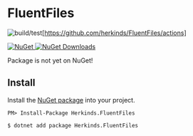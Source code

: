 # FluentFiles

![build/test](https://github.com/herkinds/FluentFiles/workflows/.NET%20Core/badge.svg)[https://github.com/herkinds/FluentFiles/actions]

[![NuGet][nuget-badge] ![NuGet Downloads][nuget-download-badge]][nuget]

[nuget]: https://www.nuget.org/packages/Herkinds.FluentFiles/
[nuget-badge]: https://img.shields.io/nuget/v/Herkinds.FluentFiles.svg?style=flat-square
[nuget-download-badge]: https://img.shields.io/nuget/dt/Herkinds.FluentFiles?style=flat-square

Package is not yet on NuGet!

## Install

Install the [NuGet package][nuget] into your project.

```
PM> Install-Package Herkinds.FluentFiles
```
```
$ dotnet add package Herkinds.FluentFiles
```
